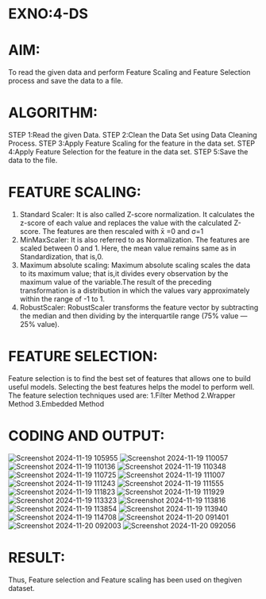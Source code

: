 # EXNO:4-DS
# AIM:
To read the given data and perform Feature Scaling and Feature Selection process and save the
data to a file.

# ALGORITHM:
STEP 1:Read the given Data.
STEP 2:Clean the Data Set using Data Cleaning Process.
STEP 3:Apply Feature Scaling for the feature in the data set.
STEP 4:Apply Feature Selection for the feature in the data set.
STEP 5:Save the data to the file.

# FEATURE SCALING:
1. Standard Scaler: It is also called Z-score normalization. It calculates the z-score of each value and replaces the value with the calculated Z-score. The features are then rescaled with x̄ =0 and σ=1
2. MinMaxScaler: It is also referred to as Normalization. The features are scaled between 0 and 1. Here, the mean value remains same as in Standardization, that is,0.
3. Maximum absolute scaling: Maximum absolute scaling scales the data to its maximum value; that is,it divides every observation by the maximum value of the variable.The result of the preceding transformation is a distribution in which the values vary approximately within the range of -1 to 1.
4. RobustScaler: RobustScaler transforms the feature vector by subtracting the median and then dividing by the interquartile range (75% value — 25% value).

# FEATURE SELECTION:
Feature selection is to find the best set of features that allows one to build useful models. Selecting the best features helps the model to perform well.
The feature selection techniques used are:
1.Filter Method
2.Wrapper Method
3.Embedded Method

# CODING AND OUTPUT:
![Screenshot 2024-11-19 105955](https://github.com/user-attachments/assets/1fd99269-dc26-40b3-8e0e-e6965f847100)
![Screenshot 2024-11-19 110057](https://github.com/user-attachments/assets/23e44aba-9d55-4ecb-af70-32d8b23c2c59)
![Screenshot 2024-11-19 110136](https://github.com/user-attachments/assets/d910d668-b52d-4c2a-9a6e-45229d223da9)
![Screenshot 2024-11-19 110348](https://github.com/user-attachments/assets/698f5580-c211-4760-9e0b-3fa1c2338e14)
![Screenshot 2024-11-19 110725](https://github.com/user-attachments/assets/dc8ea9b6-abf5-4159-8fef-ed5b61c1dc0e)
![Screenshot 2024-11-19 111007](https://github.com/user-attachments/assets/ec878929-e30e-4f02-beb3-3127e0a6f895)
![Screenshot 2024-11-19 111243](https://github.com/user-attachments/assets/125530e9-2184-449d-96aa-5ca7047d8d71)
![Screenshot 2024-11-19 111555](https://github.com/user-attachments/assets/2d41ac52-c334-4559-8bd2-3695cd51f765)
![Screenshot 2024-11-19 111823](https://github.com/user-attachments/assets/7675bfd6-ac99-4223-9339-7fe0ff8968aa)
![Screenshot 2024-11-19 111929](https://github.com/user-attachments/assets/c730c0d7-db09-4230-8817-3edba26f5358)
![Screenshot 2024-11-19 113323](https://github.com/user-attachments/assets/a756b546-516c-4515-a7bd-ea079f3add58)
![Screenshot 2024-11-19 113816](https://github.com/user-attachments/assets/392c7ec8-85d5-41e5-ae30-3250c06dccaf)
![Screenshot 2024-11-19 113854](https://github.com/user-attachments/assets/823ad0d2-1341-4e33-b8de-1dcadc6d5e36)
![Screenshot 2024-11-19 113940](https://github.com/user-attachments/assets/a96f78bf-5215-4d2c-a609-7f0e49a0b202)
![Screenshot 2024-11-19 114708](https://github.com/user-attachments/assets/70f38082-3f98-4fde-a3d0-2786a60f1a5a)
![Screenshot 2024-11-20 091401](https://github.com/user-attachments/assets/0e1d2508-db27-4231-877a-915c6c816863)
![Screenshot 2024-11-20 092003](https://github.com/user-attachments/assets/de524ef2-8707-4575-9d80-a9741c1a6195)
![Screenshot 2024-11-20 092056](https://github.com/user-attachments/assets/3fea5bf1-4de3-4232-887c-2ccab291d6eb)

# RESULT:
Thus, Feature selection and Feature scaling has been used on thegiven dataset.

